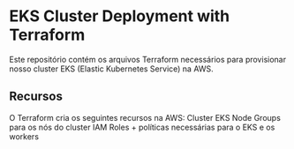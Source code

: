 # EKS Cluster Deployment with Terraform

Este repositório contém os arquivos Terraform necessários para provisionar nosso cluster EKS (Elastic Kubernetes Service) na AWS.

## Recursos

O Terraform cria os seguintes recursos na AWS:
    Cluster EKS
    Node Groups para os nós do cluster
    IAM Roles + políticas necessárias para o EKS e os workers